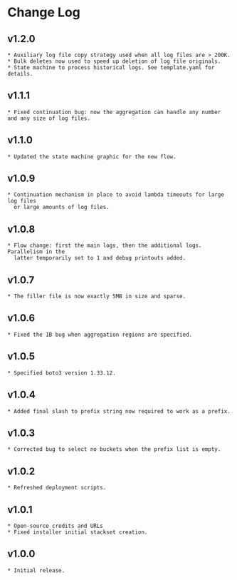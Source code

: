 # Change Log

## v1.2.0
    * Auxiliary log file copy strategy used when all log files are > 200K.
    * Bulk deletes now used to speed up deletion of log file originals.
    * State machine to process historical logs. See template.yaml for details.

## v1.1.1
    * Fixed continuation bug: now the aggregation can handle any number and any size of log files.

## v1.1.0
    * Updated the state machine graphic for the new flow.

## v1.0.9
    * Continuation mechanism in place to avoid lambda timeouts for large log files
      or large amounts of log files.

## v1.0.8
    * Flow change: first the main logs, then the additional logs. Parallelism in the
      latter temporarily set to 1 and debug printouts added.

## v1.0.7
    * The filler file is now exactly 5MB in size and sparse.

## v1.0.6
    * Fixed the 1B bug when aggregation regions are specified.

## v1.0.5
    * Specified boto3 version 1.33.12.

## v1.0.4
    * Added final slash to prefix string now required to work as a prefix.

## v1.0.3
    * Corrected bug to select no buckets when the prefix list is empty.

## v1.0.2
    * Refreshed deployment scripts.

## v1.0.1
    * Open-source credits and URLs
    * Fixed installer initial stackset creation.

## v1.0.0
    * Initial release.
